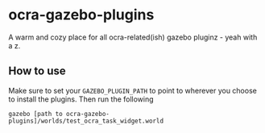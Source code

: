 # ocra-gazebo-plugins

A warm and cozy place for all ocra-related(ish) gazebo pluginz - yeah with a z.

## How to use
Make sure to set your `GAZEBO_PLUGIN_PATH` to point to wherever you choose to install the plugins. Then run the following

```
gazebo [path to ocra-gazebo-plugins]/worlds/test_ocra_task_widget.world 

```
